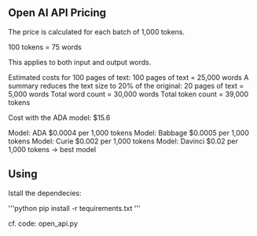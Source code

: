 ## Open AI API Pricing

The price is calculated for each batch of 1,000 tokens.

100 tokens = 75 words

This applies to both input and output words.

Estimated costs for 100 pages of text:
100 pages of text = 25,000 words
A summary reduces the text size to 20% of the original: 20 pages of text = 5,000 words
Total word count = 30,000 words
Total token count = 39,000 tokens

Cost with the ADA model: $15.6

Model: ADA $0.0004 per 1,000 tokens
Model: Babbage $0.0005 per 1,000 tokens
Model: Curie $0.002 per 1,000 tokens
Model: Davinci $0.02 per 1,000 tokens -> best model

## Using

Istall the dependecies:

'''python
pip install -r tequirements.txt
'''

cf. code: open_api.py